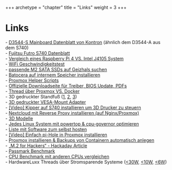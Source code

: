 +++
archetype = "chapter"
title = "Links"
weight = 3
+++

# Links
\- [D3544-S Mainboard Datenblatt von Kontron](https://www.kontron.com/download/download?filename=/downloads/datasheets/d/d3544-s-mstx_20210129_datasheet.pdf&product=157718) (ähnlich dem D3544-A aus dem S740)  
\- [Fujitsu Futro S740 Datenblatt](https://manualzz.com/doc/62121610/fujitsu-futro-s740-manual)  
\- [Vergleich eines Raspberry Pi 4 VS. Intel J4105 System](https://uni.hi.is/helmut/2021/06/07/power-consumption-of-raspberry-pi-4-versus-intel-j4105-system/)  
\- [WiFi Geschwindigkeitstest](https://www.mydealz.de/comments/permalink/37694659)  
\- [passende M2 SATA SSDs auf Geizhals suchen](https://geizhals.de/?cat=hdssd&xf=252_120%7E4832_4)  
\- [Batocera auf internem Speicher installieren](https://www.mydealz.de/comments/permalink/37581112)  
\- [Proxmox Helper Scripts](https://tteck.github.io/Proxmox/)  
\- [Offizielle Downloadseite für Treiber, BIOS Update, PDFs](https://support.ts.fujitsu.com/IndexDownload.asp?lng=de&OpenTab=)  
\- [Thread über Proxmox VS. Docker](https://www.mydealz.de/comments/permalink/37675393)  
\- 3D gedruckter Standfuß ([1](https://www.thingiverse.com/thing:5529474), [2](https://www.printables.com/de/model/288427-fujitsu-futro-s740-feets), [3](https://www.printables.com/de/model/284749-base-stand-for-fujitsu-futro-s740))  
\- [3D gedruckter VESA-Mount Adapter](https://www.printables.com/de/model/287058-vesa-monitor-mount-adapter-plate-for-fujitsu-futro)  
\- [[Video] Kipper auf S740 installieren um 3D Drucker zu steuern](https://www.youtube.com/watch?v=bUENy-sOL9c)  
\- [Nextcloud mit Reverse Proxy installieren (auf Nginx/Proxmox)](https://www.schreiners-it.de/nextcloud/nextcloud-hinter-reverse-proxy-installieren/)  
\- [3D Modelle](http://sp-it.net/index.php?option=com_content&view=article&id=1566&Itemid=140&jsmallfib=1&dir=JSROOT/drivers/fujitsu/Products/Mainboards/Industrial-und-ExtendedLifetime/D3544-S_Mini-STX/Mechanics-und-3D#/div--div-download)  
\- [Jedes Linux System mit powertop & cpu-governor optimieren](https://www.mydealz.de/comments/permalink/37740815)  
\- [Liste mit Software zum selbst hosten](https://www.reddit.com/r/selfhosted/comments/bsp01i/welcome_to_rselfhosted_please_read_this_first/)  
\- [[Video] Einfach pi-Hole in Proxmox installieren](https://youtu.be/_O7kRBEu6T0)  
\- [Proxmox installieren & Backups von Containern automatisch anlegen](https://decatec.de/home-server/proxmox-ve-installation-und-grundkonfiguration/#Installation)  
\- [„M.2 for Hackers“ - Hackaday Article](https://hackaday.com/2022/10/27/m-2-for-hackers-expand-your-laptop/)  
\- [Passmark Benchmark](https://www.mydealz.de/comments/permalink/37607626)  
\- [CPU Benchmark mit anderen CPUs vergleichen](https://www.cpubenchmark.net/compare/BCM2711-vs-Intel-Celeron-J4105/4297vs3159)  
\- HardwareLuxx Threads über Stromsparende Systeme ([<30W](https://www.hardwareluxx.de/community/threads/die-sparsamsten-systeme-30w-idle.1007101/), [<10W](https://www.hardwareluxx.de/community/threads/alltagstaugliche-desktop-systeme-mit-10w-idle-verbrauch-inkl-llano-fm1-beispiel.799083/), [<6W](https://www.hardwareluxx.de/community/threads/alltagstaugliche-desktop-systeme-mit-6w-idle-verbrauch-inkl-haswell-beispiel.1001484/))  
